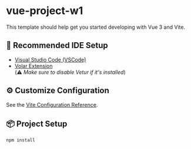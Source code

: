 # vue-project-w1

This template should help get you started developing with Vue 3 and Vite.

## 🔧 Recommended IDE Setup

- [Visual Studio Code (VSCode)](https://code.visualstudio.com/)
- [Volar Extension](https://marketplace.visualstudio.com/items?itemName=Vue.volar)  
  (⚠️ *Make sure to disable Vetur if it's installed*)

## ⚙️ Customize Configuration

See the [Vite Configuration Reference](https://vite.dev/config/).

## 📦 Project Setup

```bash
npm install
